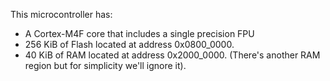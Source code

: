 This microcontroller has:
- A Cortex-M4F core that includes a single precision FPU
- 256 KiB of Flash located at address 0x0800_0000.
- 40 KiB of RAM located at address 0x2000_0000. (There's another RAM region but for simplicity we'll ignore it).